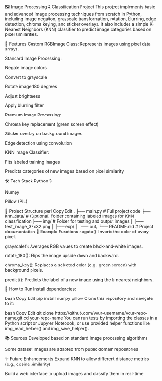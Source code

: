 🖼️ Image Processing & Classification Project
This project implements basic and advanced image processing techniques from scratch in Python, including image negation, grayscale transformation, rotation, blurring, edge detection, chroma keying, and sticker overlays.
It also includes a simple K-Nearest Neighbors (KNN) classifier to predict image categories based on pixel similarities.

🚀 Features
Custom RGBImage Class: Represents images using pixel data arrays.

Standard Image Processing:

Negate image colors

Convert to grayscale

Rotate image 180 degrees

Adjust brightness

Apply blurring filter

Premium Image Processing:

Chroma key replacement (green screen effect)

Sticker overlay on background images

Edge detection using convolution

KNN Image Classifier:

Fits labeled training images

Predicts categories of new images based on pixel similarity

🛠️ Tech Stack
Python 3

Numpy

Pillow (PIL)

📂 Project Structure
perl
Copy
Edit
.
├── main.py         # Full project code
├── knn_data/       # (Optional) Folder containing labeled images for KNN classification
├── img/            # Folder for testing and output images
│   ├── test_image_32x32.png
│   ├── exp/
│   └── out/
└── README.md       # Project documentation
📸 Example Functions
negate(): Inverts the color of every pixel.

grayscale(): Averages RGB values to create black-and-white images.

rotate_180(): Flips the image upside down and backward.

chroma_key(): Replaces a selected color (e.g., green screen) with background pixels.

predict(): Predicts the label of a new image using the k-nearest neighbors.

🔗 How to Run
Install dependencies:

bash
Copy
Edit
pip install numpy pillow
Clone this repository and navigate to it:

bash
Copy
Edit
git clone https://github.com/your-username/your-repo-name.git
cd your-repo-name
You can run tests by importing the classes in a Python script or Jupyter Notebook, or use provided helper functions like img_read_helper() and img_save_helper().

📚 Sources
Developed based on standard image processing algorithms

Some dataset images are adapted from public domain repositories

✨ Future Enhancements
Expand KNN to allow different distance metrics (e.g., cosine similarity)

Build a web interface to upload images and classify them in real-time
